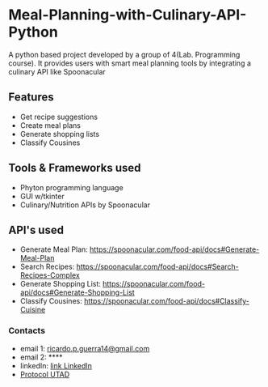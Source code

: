 # Meal-Planning-with-Culinary-API-Python
A python based project developed by a group of 4(Lab. Programming course). It provides users with smart meal planning tools by integrating a culinary API like Spoonacular

## Features
* Get recipe suggestions
* Create meal plans
* Generate shopping lists
* Classify Cousines

## Tools & Frameworks used
* Phyton programming language
* GUI w/tkinter
* Culinary/Nutrition APIs by Spoonacular

## API's used
* Generate Meal Plan: https://spoonacular.com/food-api/docs#Generate-Meal-Plan
* Search Recipes: https://spoonacular.com/food-api/docs#Search-Recipes-Complex
* Generate Shopping List: https://spoonacular.com/food-api/docs#Generate-Shopping-List
* Classify Cousines: https://spoonacular.com/food-api/docs#Classify-Cuisine

### Contacts
* email 1: ricardo.p.guerra14@gmail.com
* email 2: ****
* linkedIn: [link LinkedIn](https://www.linkedin.com/in/ricardo-guerra-3a3367349?utm_source=share&utm_campaign=share_via&utm_content=profile&utm_medium=ios_app)
* [Protocol UTAD](https://github.com/user-attachments/files/19893917/Projeto2-03.Refeicoes_v2.1-1.pdf)
